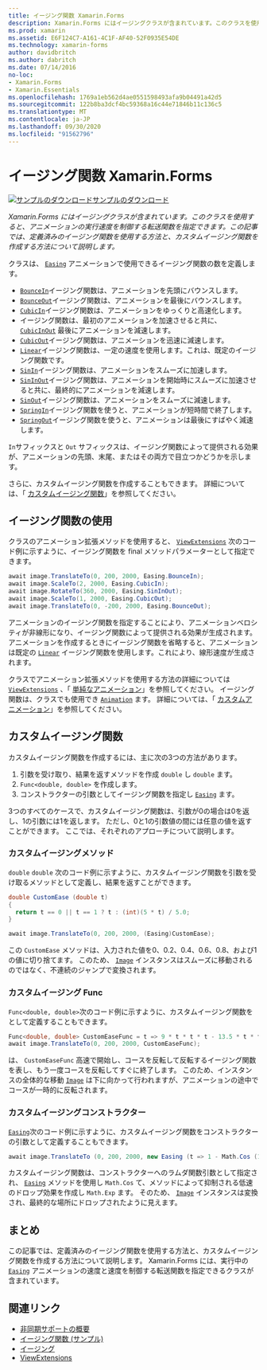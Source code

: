 ```yaml
---
title: イージング関数 Xamarin.Forms
description: Xamarin.Forms にはイージングクラスが含まれています。このクラスを使用すると、アニメーションの実行速度を制御する転送関数を指定できます。 この記事では、定義済みのイージング関数を使用する方法と、カスタムイージング関数を作成する方法について説明します。
ms.prod: xamarin
ms.assetid: E6F124C7-A161-4C1F-AF40-52F0935E54DE
ms.technology: xamarin-forms
author: davidbritch
ms.author: dabritch
ms.date: 07/14/2016
no-loc:
- Xamarin.Forms
- Xamarin.Essentials
ms.openlocfilehash: 1769a1eb562d4ae0551598493afa9b04491a42d5
ms.sourcegitcommit: 122b8ba3dcf4bc59368a16c44e71846b11c136c5
ms.translationtype: MT
ms.contentlocale: ja-JP
ms.lasthandoff: 09/30/2020
ms.locfileid: "91562796"
---
```

# <a name="easing-functions-in-no-locxamarinforms"></a>イージング関数 Xamarin.Forms

[![サンプルのダウンロード](~/media/shared/download.png)サンプルのダウンロード](https://docs.microsoft.com/samples/xamarin/xamarin-forms-samples/userinterface-animation-easing)

_Xamarin.Forms にはイージングクラスが含まれています。このクラスを使用すると、アニメーションの実行速度を制御する転送関数を指定できます。この記事では、定義済みのイージング関数を使用する方法と、カスタムイージング関数を作成する方法について説明します。_

クラスは、 [`Easing`](xref:Xamarin.Forms.Easing) アニメーションで使用できるイージング関数の数を定義します。

- [`BounceIn`](xref:Xamarin.Forms.Easing.BounceIn)イージング関数は、アニメーションを先頭にバウンスします。
- [`BounceOut`](xref:Xamarin.Forms.Easing.BounceOut)イージング関数は、アニメーションを最後にバウンスします。
- [`CubicIn`](xref:Xamarin.Forms.Easing.CubicIn)イージング関数は、アニメーションをゆっくりと高速化します。
- イージング関数は、最初のアニメーションを加速させると共に、 [`CubicInOut`](xref:Xamarin.Forms.Easing.CubicInOut) 最後にアニメーションを減速します。
- [`CubicOut`](xref:Xamarin.Forms.Easing.CubicOut)イージング関数は、アニメーションを迅速に減速します。
- [`Linear`](xref:Xamarin.Forms.Easing.Linear)イージング関数は、一定の速度を使用します。これは、既定のイージング関数です。
- [`SinIn`](xref:Xamarin.Forms.Easing.SinIn)イージング関数は、アニメーションをスムーズに加速します。
- [`SinInOut`](xref:Xamarin.Forms.Easing.SinInOut)イージング関数は、アニメーションを開始時にスムーズに加速させると共に、最終的にアニメーションを減速します。
- [`SinOut`](xref:Xamarin.Forms.Easing.SinOut)イージング関数は、アニメーションをスムーズに減速します。
- [`SpringIn`](xref:Xamarin.Forms.Easing.SpringIn)イージング関数を使うと、アニメーションが短時間で終了します。
- [`SpringOut`](xref:Xamarin.Forms.Easing.SpringOut)イージング関数を使うと、アニメーションは最後にすばやく減速します。

`In`サフィックスと `Out` サフィックスは、イージング関数によって提供される効果が、アニメーションの先頭、末尾、またはその両方で目立つかどうかを示します。

さらに、カスタムイージング関数を作成することもできます。 詳細については、「 [カスタムイージング関数](#custom-easing-functions)」を参照してください。

## <a name="consuming-an-easing-function"></a>イージング関数の使用

クラスのアニメーション拡張メソッドを使用すると、 [`ViewExtensions`](xref:Xamarin.Forms.ViewExtensions) 次のコード例に示すように、イージング関数を final メソッドパラメーターとして指定できます。

```csharp
await image.TranslateTo(0, 200, 2000, Easing.BounceIn);
await image.ScaleTo(2, 2000, Easing.CubicIn);
await image.RotateTo(360, 2000, Easing.SinInOut);
await image.ScaleTo(1, 2000, Easing.CubicOut);
await image.TranslateTo(0, -200, 2000, Easing.BounceOut);
```

アニメーションのイージング関数を指定することにより、アニメーションベロシティが非線形になり、イージング関数によって提供される効果が生成されます。 アニメーションを作成するときにイージング関数を省略すると、アニメーションは既定の [`Linear`](xref:Xamarin.Forms.Easing.Linear) イージング関数を使用します。これにより、線形速度が生成されます。

クラスでアニメーション拡張メソッドを使用する方法の詳細については [`ViewExtensions`](xref:Xamarin.Forms.ViewExtensions) 、「 [単純なアニメーション](~/xamarin-forms/user-interface/animation/simple.md)」を参照してください。 イージング関数は、クラスでも使用でき [`Animation`](xref:Xamarin.Forms.Animation) ます。 詳細については、「 [カスタムアニメーション](~/xamarin-forms/user-interface/animation/custom.md)」を参照してください。

## <a name="custom-easing-functions"></a>カスタムイージング関数

カスタムイージング関数を作成するには、主に次の3つの方法があります。

1. 引数を受け取り、結果を返すメソッドを作成 `double` し `double` ます。
1. `Func<double, double>` を作成します。
1. コンストラクターの引数としてイージング関数を指定し [`Easing`](xref:Xamarin.Forms.Easing) ます。

3つのすべてのケースで、カスタムイージング関数は、引数が0の場合は0を返し、1の引数には1を返します。 ただし、0と1の引数値の間には任意の値を返すことができます。 ここでは、それぞれのアプローチについて説明します。

### <a name="custom-easing-method"></a>カスタムイージングメソッド

`double` `double` 次のコード例に示すように、カスタムイージング関数を引数を受け取るメソッドとして定義し、結果を返すことができます。

```csharp
double CustomEase (double t)
{
  return t == 0 || t == 1 ? t : (int)(5 * t) / 5.0;
}

await image.TranslateTo(0, 200, 2000, (Easing)CustomEase);
```

この `CustomEase` メソッドは、入力された値を0、0.2、0.4、0.6、0.8、および1の値に切り捨てます。 このため、 [`Image`](xref:Xamarin.Forms.Image) インスタンスはスムーズに移動されるのではなく、不連続のジャンプで変換されます。

### <a name="custom-easing-func"></a>カスタムイージング Func

`Func<double, double>`次のコード例に示すように、カスタムイージング関数をとして定義することもできます。

```csharp
Func<double, double> CustomEaseFunc = t => 9 * t * t * t - 13.5 * t * t + 5.5 * t;
await image.TranslateTo(0, 200, 2000, CustomEaseFunc);
```

は、 `CustomEaseFunc` 高速で開始し、コースを反転して反転するイージング関数を表し、もう一度コースを反転してすぐに終了します。 このため、インスタンスの全体的な移動 [`Image`](xref:Xamarin.Forms.Image) は下に向かって行われますが、アニメーションの途中でコースが一時的に反転されます。

### <a name="custom-easing-constructor"></a>カスタムイージングコンストラクター

[`Easing`](xref:Xamarin.Forms.Easing)次のコード例に示すように、カスタムイージング関数をコンストラクターの引数として定義することもできます。

```csharp
await image.TranslateTo (0, 200, 2000, new Easing (t => 1 - Math.Cos (10 * Math.PI * t) * Math.Exp (-5 * t)));
```

カスタムイージング関数は、コンストラクターへのラムダ関数引数として指定され、 [`Easing`](xref:Xamarin.Forms.Easing) メソッドを使用し `Math.Cos` て、メソッドによって抑制される低速のドロップ効果を作成し `Math.Exp` ます。 そのため、 [`Image`](xref:Xamarin.Forms.Image) インスタンスは変換され、最終的な場所にドロップされたように見えます。

## <a name="summary"></a>まとめ

この記事では、定義済みのイージング関数を使用する方法と、カスタムイージング関数を作成する方法について説明します。 Xamarin.Forms には、実行中の [`Easing`](xref:Xamarin.Forms.Easing) アニメーションの速度と速度を制御する転送関数を指定できるクラスが含まれています。

## <a name="related-links"></a>関連リンク

- [非同期サポートの概要](~/cross-platform/platform/async.md)
- [イージング関数 (サンプル)](/samples/xamarin/xamarin-forms-samples/userinterface-animation-easing)
- [イージング](xref:Xamarin.Forms.Easing)
- [ViewExtensions](xref:Xamarin.Forms.ViewExtensions)
